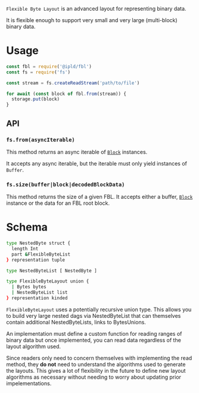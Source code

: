 `Flexible Byte Layout` is an advanced layout for representing binary data.

It is flexible enough to support very small and very large (multi-block) binary data.

# Usage

```javascript
const fbl = require('@ipld/fbl')
const fs = require('fs')

const stream = fs.createReadStream('path/to/file')

for await (const block of fbl.from(stream)) {
  storage.put(block)
}
```

## API

### `fs.from(asyncIterable)`

This method returns an async iterable of [`Block`](https://github.com/ipld/js-block) instances.

It accepts any async iterable, but the iterable must only yield instances of `Buffer`.

### `fs.size(buffer|block|decodedBlockData)`

This method returns the size of a given FBL. It accepts either a buffer,
[`Block`](https://github.com/ipld/js-block) instance or the data for an FBL root block.

# Schema

```sh
type NestedByte struct {
  length Int
  part &FlexibleByteList
} representation tuple

type NestedByteList [ NestedByte ]

type FlexibleByteLayout union {
  | Bytes bytes
  | NestedByteList list
} representation kinded
```

`FlexibleByteLayout` uses a potentially recursive union type. This allows you to build very large nested
dags via NestedByteList that can themselves contain additional NestedByteLists, links to BytesUnions.

An implementation must define a custom function for reading ranges of binary
data but once implemented, you can read data regardless of the layout algorithm used.

Since readers only need to concern themselves with implementing the read method, they **do not**
need to understand the algorithms used to generate the layouts. This gives a lot of flexibility
in the future to define new layout algorithms as necessary without needing to worry about
updating prior impelementations.
